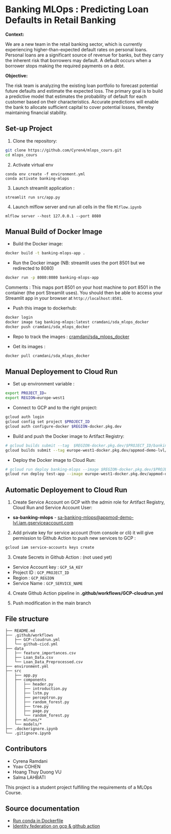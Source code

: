 # Banking MLOps : Predicting Loan Defaults in Retail Banking

**Context:**

We are a new team in the retail banking sector, which is currently experiencing higher-than-expected default rates on personal loans. Personal loans are a significant source of revenue for banks, but they carry the inherent risk that borrowers may default. A default occurs when a borrower stops making the required payments on a debt.

**Objective:**

The risk team is analyzing the existing loan portfolio to forecast potential future defaults and estimate the expected loss. The primary goal is to build a predictive model that estimates the probability of default for each customer based on their characteristics. Accurate predictions will enable the bank to allocate sufficient capital to cover potential losses, thereby maintaining financial stability.


## Set-up Project 

1.  Clone the repository:

```bash
git clone https://github.com/Cyren4/mlops_cours.git
cd mlops_cours
```

2.  Activate virtual env
```shell
conda env create -f environment.yml
conda activate banking-mlops
```

3.  Launch streamlit application : 
```
streamlit run src/app.py
```

4. Launch mlflow server and run all cells in the file `Mlflow.ipynb`
```shell
mlflow server --host 127.0.0.1 --port 8080
```


## Manual Build of Docker Image 

- Build the Docker image: 
```bash
docker build -t banking-mlops-app .
```

- Run the Docker image (NB: streamlit uses the port 8501 but we redirected to 8080)
```bash
docker run -p 8080:8080 banking-mlops-app
```

Comments : This maps port 8501 on your host machine to port 8501 in the container (the port Streamlit uses). You should then be able to access your Streamlit app in your browser at ``http://localhost:8501``.

- Push this image to dockerhub: 
```bash
docker login 
docker image tag banking-mlops:latest cramdani/sda_mlops_docker
docker push cramdani/sda_mlops_docker  
```

- Repo to track the images : [cramdani/sda_mlops_docker](https://hub.docker.com/r/cramdani/sda_mlops_docker) 

- Get its images  : 
```bash
docker pull cramdani/sda_mlops_docker
```

## Manual Deployement to Cloud Run 

- Set up environment variable : 
```bash
export PROJECT_ID=
export REGION=europe-west1
```

- Connect to GCP and to the right project:
```bash
gcloud auth login
gcloud config set project $PROJECT_ID
gcloud auth configure-docker $REGION-docker.pkg.dev

```

- Build and push the Docker image to Artifact Registry:
```bash
# gcloud builds submit --tag  $REGION-docker.pkg.dev/$PROJECT_ID/banking-mlops/mlops-app:latest
gcloud builds submit --tag europe-west1-docker.pkg.dev/appmod-demo-lvl/banking-mlops-app/test:latest
```

- Deploy the Docker image to Cloud Run:
```bash
# gcloud run deploy banking-mlops --image $REGION-docker.pkg.dev/$PROJECT_ID/banking-mlops/mlops-app:latest --region $REGION
gcloud run deploy test-app --image europe-west1-docker.pkg.dev/appmod-demo-lvl/banking-mlops-app/test:latest --region europe-west1 --allow-unauthenticated
```

## Automatic Deployement to Cloud Run 

1. Create Service Account on GCP with the admin role for Artifact Registry, Cloud Run and Service Account User:
-   **sa-banking-mlops** - sa-banking-mlops@appmod-demo-lvl.iam.gserviceaccount.com

2. Add private key for service account (from console or cli) it will give permission to Github Action to push new services to GCP : 
```bash
gcloud iam service-accounts keys create
```

3. Create Secrets in Github Action : (not used yet)
- Service Account key : ```GCP_SA_KEY```
- Project ID : ```GCP_PROJECT_ID```
- Region : ```GCP_REGION```
- Service Name : ```GCP_SERVICE_NAME```

4. Create Github Action pipeline in **.github/workflows/GCP-cloudrun.yml**  

5. Push modification in the main branch
 

## File structure 
```
├── README.md
├── .github/workflows
│   ├── GCP-cloudrun.yml
│   └── github-cicd.yml
├── data
│   ├── feature_importances.csv
│   ├── Loan_Data.csv
│   └── Loan_Data_Preprocessed.csv
├── environment.yml
├── src
│   ├── app.py
│   ├── components
│   │   ├── header.py
│   │   ├── introduction.py
│   │   ├── lstm.py
│   │   ├── perceptron.py
│   │   ├── random_forest.py
│   │   ├── tree.py
│   │   ├── page.py
│   │   └── random_forest.py
│   ├── mlruns/*
│   └── models/*
├── .dockerignore.ipynb
└── .gitignore.ipynb
```

## Contributors 
- Cyrena Ramdani
- Yoav COHEN
- Hoang Thuy Duong VU
- Salma LAHBATI



This project is a student project fulfilling the requirements of a MLOps Course.


## Source documentation
- [Run conda in Dockerfile](https://pythonspeed.com/articles/activate-conda-dockerfile/) 
- [Identity federation on gcp & github action](https://github.com/google-github-actions/auth#preferred-direct-workload-identity-federation)